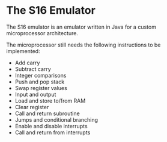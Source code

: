 # The S16 Emulator

The S16 emulator is an emulator written in Java for a custom microprocessor architecture.

The microprocessor still needs the following instructions to be implemented:
 - Add carry
 - Subtract carry
 - Integer comparisons
 - Push and pop stack
 - Swap register values
 - Input and output
 - Load and store to/from RAM
 - Clear register
 - Call and return subroutine
 - Jumps and conditional branching
 - Enable and disable interrupts
 - Call and return from interrupts
